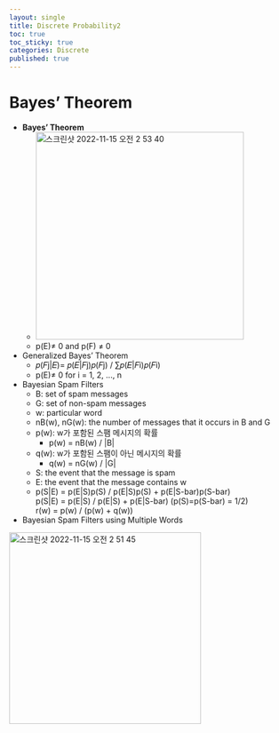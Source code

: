 ```yaml
---
layout: single
title: Discrete Probability2
toc: true
toc_sticky: true
categories: Discrete
published: true
---
```


# Bayes’ Theorem
* **Bayes’ Theorem**
    * <img width="374" alt="스크린샷 2022-11-15 오전 2 53 40" src="https://user-images.githubusercontent.com/63464299/201731530-bc39b7d6-0b0d-4ba5-a646-3a811b1bc6d1.png">
    * p(E)≠ 0 and p(F) ≠ 0 
* Generalized Bayes’ Theorem
    * 𝑝(𝐹j\|𝐸)= 𝑝(𝐸\|𝐹j)𝑝(𝐹j) / ∑𝑝(𝐸\|𝐹i)𝑝(𝐹i)
    * p(E)≠ 0 for i = 1, 2, ..., n
* Bayesian Spam Filters
    * B: set of spam messages
    * G: set of non-spam messages
    * w: particular word
    * nB(w), nG(w): the number of messages that it occurs in B and G
    * p(w): w가 포함된 스팸 메시지의 확률
        * p(w) = nB(w) / \|B\|
    * q(w): w가 포함된 스팸이 아닌 메시지의 확률
        * q(w) = nG(w) / \|G\|
    * S: the event that the message is spam
    * E: the event that the message contains w
    * p(S\|E) = p(E\|S)p(S) / p(E\|S)p(S) + p(E\|S-bar)p(S-bar)<br/>
      p(S\|E) = p(E\|S) / p(E\|S) + p(E\|S-bar) (p(S)=p(S-bar) = 1/2)<br/>
      r(w) = p(w) / (p(w) + q(w))
* Bayesian Spam Filters using Multiple Words
<img width="345" alt="스크린샷 2022-11-15 오전 2 51 45" src="https://user-images.githubusercontent.com/63464299/201731257-16f13d04-88e5-4ad9-941c-147554ca47cd.png">
